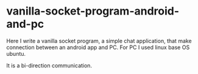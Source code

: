 # vanilla-socket-program-android-and-pc
Here I write a vanilla socket program, a simple chat application, that make connection between an android app and PC. For PC I used linux base OS ubuntu. 

It is a bi-direction communication.
